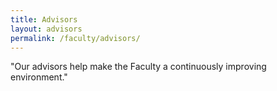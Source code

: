 ```yaml
---
title: Advisors
layout: advisors
permalink: /faculty/advisors/
---
```

"Our advisors help make the Faculty a continuously improving environment."
